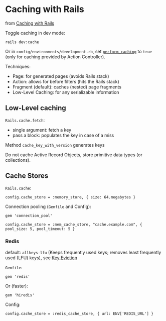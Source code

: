 # Caching with Rails

from [Caching with Rails](https://guides.rubyonrails.org/caching_with_rails.html)

Toggle caching in dev mode:

    rails dev:cache

Or in `config/environments/development.rb`, set [`perform_caching`](https://guides.rubyonrails.org/configuring.html#config-action-controller-perform-caching) to `true` (only for caching provided by Action Controller).

Techniques:

- Page: for generated pages (avoids Rails stack)
- Action: allows for before filters (hits the Rails stack)
- Fragment (default): caches (nested) page fragments
- Low-Level Caching: for any serializable information

## Low-Level caching

`Rails.cache.fetch`:

- single argument: fetch a key
- pass a block: populates the key in case of a miss

Method `cache_key_with_version` generates keys

Do not cache Active Record Objects, store primitive data types (or collections).

## Cache Stores

`Rails.cache`:

    config.cache_store = :memory_store, { size: 64.megabytes }

Connection pooling (`Gemfile` and Config):

    gem 'connection_pool'

    config.cache_store = :mem_cache_store, "cache.example.com", { pool_size: 5, pool_timeout: 5 }

### Redis

default: `allkeys-lfu` (Keeps frequently used keys; removes least frequently
used (LFU) keys), see [Key Eviction](https://redis.io/docs/reference/eviction/)

`Gemfile`:

    gem 'redis'

Or (faster):

    gem 'hiredis'

Config:

    config.cache_store = :redis_cache_store, { url: ENV['REDIS_URL'] }

